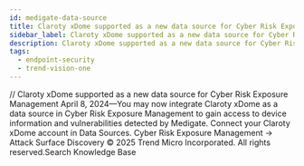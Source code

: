 ```yaml
---
id: medigate-data-source
title: Claroty xDome supported as a new data source for Cyber Risk Exposure Management
sidebar_label: Claroty xDome supported as a new data source for Cyber Risk Exposure Management
description: Claroty xDome supported as a new data source for Cyber Risk Exposure Management
tags:
  - endpoint-security
  - trend-vision-one
---
```


/*<![CDATA[*/ $('#title').html($('meta[name=map-description]').attr('content')); /*]]>*/ Claroty xDome supported as a new data source for Cyber Risk Exposure Management April 8, 2024—You may now integrate Claroty xDome as a data source in Cyber Risk Exposure Management to gain access to device information and vulnerabilities detected by Medigate. Connect your Claroty xDome account in Data Sources. Cyber Risk Exposure Management → Attack Surface Discovery © 2025 Trend Micro Incorporated. All rights reserved.Search Knowledge Base